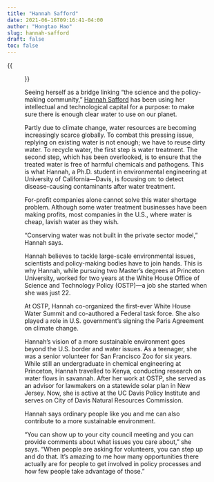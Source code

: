 ```yaml
---
title: "Hannah Safford"
date: 2021-06-16T09:16:41-04:00
author: "Hongtao Hao"
slug: hannah-safford
draft: false
toc: false
---
```

{{<figure src="https://www.symposium.org/sites/default/files/styles/round/public/2019-06/SYMP-49-Magazine-Web-Article-9tW-Safford.jpg?itok=OuYhRMo3" caption="Hannah Safford in St.Galllen, May 2019" width="500">}}

Seeing herself as a bridge linking “the science and the policy-making community,” [Hannah Safford](https://hannahrsafford.wixsite.com/hannahrsafford) has been using her intellectual and technological capital for a purpose: to make sure there is enough clear water to use on our planet. 

Partly due to climate change, water resources are becoming increasingly scarce globally. To combat this pressing issue, replying on existing water is not enough; we have to reuse dirty water. To recycle water, the first step is water treatment. The second step, which has been overlooked, is to ensure that the treated water is free of harmful chemicals and pathogens. This is what Hannah, a Ph.D. student in environmental engineering at University of California—Davis, is focusing on: to detect disease-causing contaminants after water treatment. 

For-profit companies alone cannot solve this water shortage problem. Although some water treatment businesses have been making profits, most companies in the U.S., where water is cheap, lavish water as they wish.  

“Conserving water was not built in the private sector model,” Hannah says. 

Hannah believes to tackle large-scale environmental issues, scientists and policy-making bodies have to join hands. This is why Hannah, while pursuing two Master’s degrees at Princeton University, worked for two years at the White House Office of Science and Technology Policy (OSTP)—a job she started when she was just 22.  

At OSTP, Hannah co-organized the first-ever White House Water Summit and co-authored a Federal task force. She also played a role in U.S. government’s signing the Paris Agreement on climate change.  

Hannah’s vision of a more sustainable environment goes beyond the U.S. border and water issues. As a teenager, she was a senior volunteer for San Francisco Zoo for six years. While still an undergraduate in chemical engineering at Princeton, Hannah travelled to Kenya, conducting research on water flows in savannah. After her work at OSTP, she served as an advisor for lawmakers on a statewide solar plan in New Jersey. Now, she is active at the UC Davis Policy Institute and serves on City of Davis Natural Resources Commission.  

Hannah says ordinary people like you and me can also contribute to a more sustainable environment.  

“You can show up to your city council meeting and you can provide comments about what issues you care about,” she says. “When people are asking for volunteers, you can step up and do that. It’s amazing to me how many opportunities there actually are for people to get involved in policy processes and how few people take advantage of those.”  